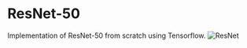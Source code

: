 # ResNet-50
Implementation of ResNet-50 from scratch using Tensorflow.
![ResNet](https://user-images.githubusercontent.com/89645252/162420579-a7c45889-4023-4588-8d1d-a9dfcfedd2df.png)
